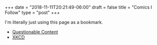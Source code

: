 +++
date = "2018-11-11T20:21:49-06:00"
draft = false
title = "Comics I Follow"
type = "post"
+++

I'm literally just using this page as a bookmark.

* [Questionable Content](https://questionablecontent.net)
* [XKCD](https://xkcd.com)
